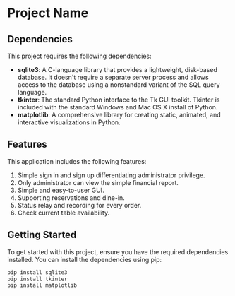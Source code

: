 # Project Name

## Dependencies

This project requires the following dependencies:

- **sqlite3**: A C-language library that provides a lightweight, disk-based database. It doesn't require a separate server process and allows access to the database using a nonstandard variant of the SQL query language.
- **tkinter**: The standard Python interface to the Tk GUI toolkit. Tkinter is included with the standard Windows and Mac OS X install of Python.
- **matplotlib**: A comprehensive library for creating static, animated, and interactive visualizations in Python.

## Features

This application includes the following features:

1. Simple sign in and sign up differentiating administrator privilege.
2. Only administrator can view the simple financial report.
3. Simple and easy-to-user GUI.
4. Supporting reservations and dine-in.
5. Status relay and recording for every order.
6. Check current table availability.

## Getting Started

To get started with this project, ensure you have the required dependencies installed. You can install the dependencies using pip:

```bash
pip install sqlite3
pip install tkinter
pip install matplotlib
```
